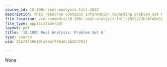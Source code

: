 ```yaml
---
course_id: 18-100c-real-analysis-fall-2012
description: This resource contains information regarding problem set 6.
file_location: /coursemedia/18-100c-real-analysis-fall-2012/21b74f40e18fa53afff8a0c2b2b7251f_MIT18_100CF12_ps6.pdf
file_type: application/pdf
layout: pdf
title: '18.100C Real Analysis: Problem Set 6'
type: course
uid: 21b74f40e18fa53afff8a0c2b2b7251f

---
```

None